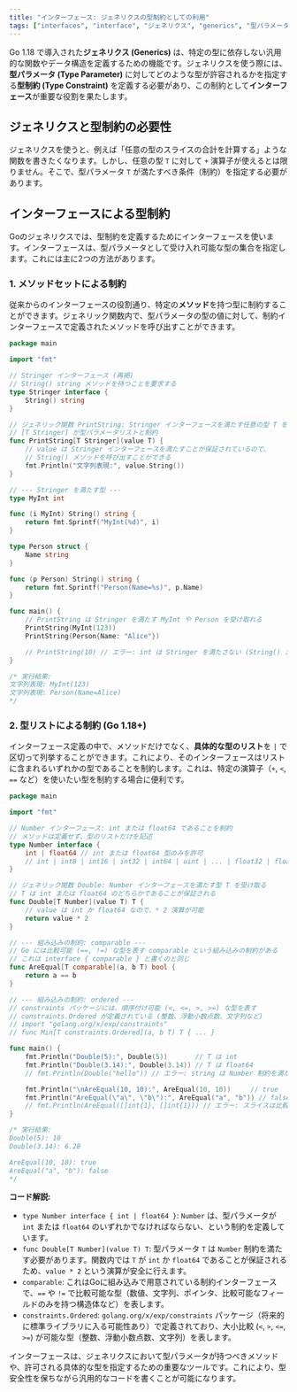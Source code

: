 ```yaml
---
title: "インターフェース: ジェネリクスの型制約としての利用"
tags: ["interfaces", "interface", "ジェネリクス", "generics", "型パラメータ", "型制約", "constraint"]
---
```


Go 1.18 で導入された**ジェネリクス (Generics)** は、特定の型に依存しない汎用的な関数やデータ構造を定義するための機能です。ジェネリクスを使う際には、**型パラメータ (Type Parameter)** に対してどのような型が許容されるかを指定する**型制約 (Type Constraint)** を定義する必要があり、この制約として**インターフェース**が重要な役割を果たします。

## ジェネリクスと型制約の必要性

ジェネリクスを使うと、例えば「任意の型のスライスの合計を計算する」ような関数を書きたくなります。しかし、任意の型 `T` に対して `+` 演算子が使えるとは限りません。そこで、型パラメータ `T` が満たすべき条件（制約）を指定する必要があります。

## インターフェースによる型制約

Goのジェネリクスでは、型制約を定義するためにインターフェースを使います。インターフェースは、型パラメータとして受け入れ可能な型の集合を指定します。これには主に2つの方法があります。

### 1. メソッドセットによる制約

従来からのインターフェースの役割通り、特定の**メソッド**を持つ型に制約することができます。ジェネリック関数内で、型パラメータの型の値に対して、制約インターフェースで定義されたメソッドを呼び出すことができます。

```go title="メソッドセットによる型制約"
package main

import "fmt"

// Stringer インターフェース (再掲)
// String() string メソッドを持つことを要求する
type Stringer interface {
	String() string
}

// ジェネリック関数 PrintString: Stringer インターフェースを満たす任意の型 T を受け取る
// [T Stringer] が型パラメータリストと制約
func PrintString[T Stringer](value T) {
	// value は Stringer インターフェースを満たすことが保証されているので、
	// String() メソッドを呼び出すことができる
	fmt.Println("文字列表現:", value.String())
}

// --- Stringer を満たす型 ---
type MyInt int

func (i MyInt) String() string {
	return fmt.Sprintf("MyInt(%d)", i)
}

type Person struct {
	Name string
}

func (p Person) String() string {
	return fmt.Sprintf("Person(Name=%s)", p.Name)
}

func main() {
	// PrintString は Stringer を満たす MyInt や Person を受け取れる
	PrintString(MyInt(123))
	PrintString(Person{Name: "Alice"})

	// PrintString(10) // エラー: int は Stringer を満たさない (String() メソッドがない)
}

/* 実行結果:
文字列表現: MyInt(123)
文字列表現: Person(Name=Alice)
*/
```

### 2. 型リストによる制約 (Go 1.18+)

インターフェース定義の中で、メソッドだけでなく、**具体的な型のリスト**を `|` で区切って列挙することができます。これにより、そのインターフェースはリストに含まれるいずれかの型であることを制約します。これは、特定の演算子（`+`, `<`, `==` など）を使いたい型を制約する場合に便利です。

```go title="型リストによる型制約"
package main

import "fmt"

// Number インターフェース: int または float64 であることを制約
// メソッドは定義せず、型のリストだけを記述
type Number interface {
	int | float64 // int または float64 型のみを許可
	// int | int8 | int16 | int32 | int64 | uint | ... | float32 | float64 のように複数書ける
}

// ジェネリック関数 Double: Number インターフェースを満たす型 T を受け取る
// T は int または float64 のどちらかであることが保証される
func Double[T Number](value T) T {
	// value は int か float64 なので、* 2 演算が可能
	return value * 2
}

// --- 組み込みの制約: comparable ---
// Go には比較可能 (==, !=) な型を表す comparable という組み込みの制約がある
// これは interface { comparable } と書くのと同じ
func AreEqual[T comparable](a, b T) bool {
	return a == b
}

// --- 組み込みの制約: ordered ---
// constraints パッケージには、順序付け可能 (<, <=, >, >=) な型を表す
// constraints.Ordered が定義されている (整数、浮動小数点数、文字列など)
// import "golang.org/x/exp/constraints"
// func Min[T constraints.Ordered](a, b T) T { ... }

func main() {
	fmt.Println("Double(5):", Double(5))       // T は int
	fmt.Println("Double(3.14):", Double(3.14)) // T は float64
	// fmt.Println(Double("hello")) // エラー: string は Number 制約を満たさない

	fmt.Println("\nAreEqual(10, 10):", AreEqual(10, 10))     // true
	fmt.Println("AreEqual(\"a\", \"b\"):", AreEqual("a", "b")) // false
	// fmt.Println(AreEqual([]int{1}, []int{1})) // エラー: スライスは比較可能ではない
}

/* 実行結果:
Double(5): 10
Double(3.14): 6.28

AreEqual(10, 10): true
AreEqual("a", "b"): false
*/
```

**コード解説:**

*   `type Number interface { int | float64 }`: `Number` は、型パラメータが `int` または `float64` のいずれかでなければならない、という制約を定義しています。
*   `func Double[T Number](value T) T`: 型パラメータ `T` は `Number` 制約を満たす必要があります。関数内では `T` が `int` か `float64` であることが保証されるため、`value * 2` という演算が安全に行えます。
*   `comparable`: これはGoに組み込みで用意されている制約インターフェースで、`==` や `!=` で比較可能な型（数値、文字列、ポインタ、比較可能なフィールドのみを持つ構造体など）を表します。
*   `constraints.Ordered`: `golang.org/x/exp/constraints` パッケージ（将来的に標準ライブラリに入る可能性あり）で定義されており、大小比較 (`<`, `>`, `<=`, `>=`) が可能な型（整数、浮動小数点数、文字列）を表します。

インターフェースは、ジェネリクスにおいて型パラメータが持つべきメソッドや、許可される具体的な型を指定するための重要なツールです。これにより、型安全性を保ちながら汎用的なコードを書くことが可能になります。